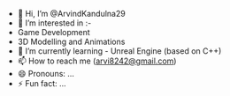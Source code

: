 - 👋 Hi, I’m @ArvindKandulna29
- 👀 I’m interested in :-
- Game Development
- 3D Modelling and Animations
- 🌱 I’m currently learning - Unreal Engine (based on C++)
- 📫 How to reach me (arvi8242@gmail.com)
- 😄 Pronouns: ...
- ⚡ Fun fact: ...

<!---
ArvindKandulna29/ArvindKandulna29 is a ✨ special ✨ repository because its `README.md` (this file) appears on your GitHub profile.
You can click the Preview link to take a look at your changes.
--->

